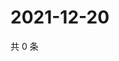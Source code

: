 # 2021-12-20

共 0 条

<!-- BEGIN WEIBO -->
<!-- 最后更新时间 Mon Dec 20 2021 01:11:46 GMT+0800 (China Standard Time) -->

<!-- END WEIBO -->
